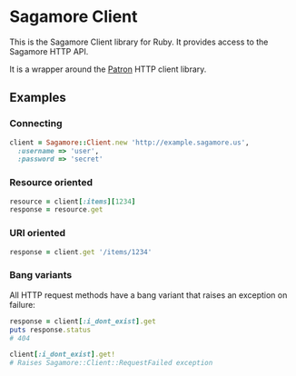# Sagamore Client

This is the Sagamore Client library for Ruby. It provides access to the Sagamore HTTP API.

It is a wrapper around the [Patron](http://toland.github.com/patron/) HTTP client library.

## Examples

### Connecting
```ruby
client = Sagamore::Client.new 'http://example.sagamore.us',
  :username => 'user',
  :password => 'secret'
```

### Resource oriented
```ruby
resource = client[:items][1234]
response = resource.get
```

### URI oriented
```ruby
response = client.get '/items/1234'
```

### Bang variants

All HTTP request methods have a bang variant that raises an exception on failure:

```ruby
response = client[:i_dont_exist].get
puts response.status
# 404

client[:i_dont_exist].get!
# Raises Sagamore::Client::RequestFailed exception
```
